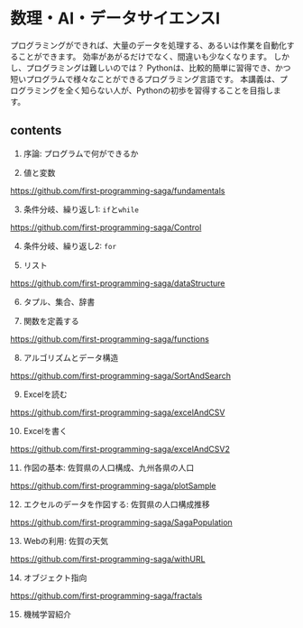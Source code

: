 # 数理・AI・データサイエンスI
プログラミングができれば、大量のデータを処理する、あるいは作業を自動化することができます。
効率があがるだけでなく、間違いも少なくなります。
しかし、プログラミングは難しいのでは？
Pythonは、比較的簡単に習得でき、かつ短いプログラムで様々なことができるプログラミング言語です。
本講義は、プログラミングを全く知らない人が、Pythonの初歩を習得することを目指します。 

## contents
1. 序論: プログラムで何ができるか

2. 値と変数

https://github.com/first-programming-saga/fundamentals

3. 条件分岐、繰り返し1: `if`と`while`

https://github.com/first-programming-saga/Control

4. 条件分岐、繰り返し2: `for`

5. リスト

https://github.com/first-programming-saga/dataStructure

6. タプル、集合、辞書

7. 関数を定義する

https://github.com/first-programming-saga/functions

8. アルゴリズムとデータ構造

https://github.com/first-programming-saga/SortAndSearch

9. Excelを読む

https://github.com/first-programming-saga/excelAndCSV

10. Excelを書く

https://github.com/first-programming-saga/excelAndCSV2

11. 作図の基本: 佐賀県の人口構成、九州各県の人口

https://github.com/first-programming-saga/plotSample

12. エクセルのデータを作図する: 佐賀県の人口構成推移

https://github.com/first-programming-saga/SagaPopulation

13. Webの利用: 佐賀の天気

https://github.com/first-programming-saga/withURL

14. オブジェクト指向

https://github.com/first-programming-saga/fractals

15. 機械学習紹介